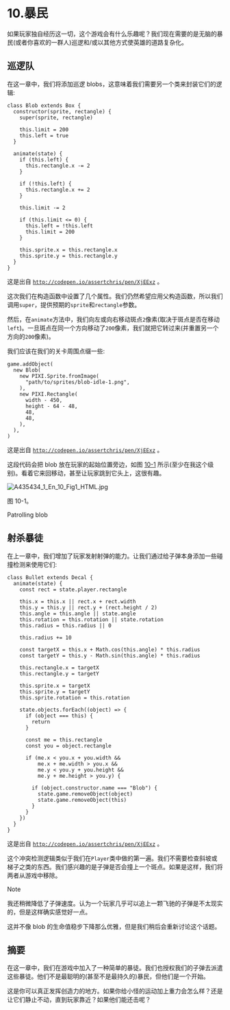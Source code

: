 # 10.暴民

如果玩家独自经历这一切，这个游戏会有什么乐趣呢？我们现在需要的是无脑的暴民(或者你喜欢的一群人)巡逻和/或以其他方式使英雄的道路复杂化。

## 巡逻队

在这一章中，我们将添加巡逻 blobs，这意味着我们需要另一个类来封装它们的逻辑:

```
class Blob extends Box {
  constructor(sprite, rectangle) {
    super(sprite, rectangle)

    this.limit = 200
    this.left = true
  }

  animate(state) {
    if (this.left) {
      this.rectangle.x -= 2
    }

    if (!this.left) {
      this.rectangle.x += 2
    }

    this.limit -= 2

    if (this.limit <= 0) {
      this.left = !this.left
      this.limit = 200
    }

    this.sprite.x = this.rectangle.x
    this.sprite.y = this.rectangle.y
  }
}

```

这是出自 [`http://codepen.io/assertchris/pen/XjEExz`](http://codepen.io/assertchris/pen/XjEExz) 。

这次我们在构造函数中设置了几个属性。我们仍然希望应用父构造函数，所以我们调用`super`，提供预期的`sprite`和`rectangle`参数。

然后，在`animate`方法中，我们向左或向右移动斑点`2`像素(取决于斑点是否在移动`left`)。一旦斑点在同一个方向移动了`200`像素，我们就把它转过来(并重置另一个方向的`200`像素)。

我们应该在我们的关卡周围点缀一些:

```
game.addObject(
  new Blob(
    new PIXI.Sprite.fromImage(
      "path/to/sprites/blob-idle-1.png",
    ),
    new PIXI.Rectangle(
      width - 450,
      height - 64 - 48,
      48,
      48,
    ),
  ),
)

```

这是出自 [`http://codepen.io/assertchris/pen/XjEExz`](http://codepen.io/assertchris/pen/XjEExz) 。

这段代码会把 blob 放在玩家的起始位置旁边，如图 [10-1](#Fig1) 所示(至少在我这个级别)。看着它来回移动，甚至让玩家跳到它头上，这很有趣。

![A435434_1_En_10_Fig1_HTML.jpg](A435434_1_En_10_Fig1_HTML.jpg)

图 10-1。

Patrolling blob

## 射杀暴徒

在上一章中，我们增加了玩家发射射弹的能力。让我们通过给子弹本身添加一些碰撞检测来使用它们:

```
class Bullet extends Decal {
  animate(state) {
    const rect = state.player.rectangle

    this.x = this.x || rect.x + rect.width
    this.y = this.y || rect.y + (rect.height / 2)
    this.angle = this.angle || state.angle
    this.rotation = this.rotation || state.rotation
    this.radius = this.radius || 0

    this.radius += 10

    const targetX = this.x + Math.cos(this.angle) * this.radius
    const targetY = this.y - Math.sin(this.angle) * this.radius

    this.rectangle.x = targetX
    this.rectangle.y = targetY

    this.sprite.x = targetX
    this.sprite.y = targetY
    this.sprite.rotation = this.rotation

    state.objects.forEach((object) => {
      if (object === this) {
        return
      }

      const me = this.rectangle
      const you = object.rectangle

      if (me.x < you.x + you.width &&
          me.x + me.width > you.x &&
          me.y < you.y + you.height &&
          me.y + me.height > you.y) {

        if (object.constructor.name === "Blob") {
          state.game.removeObject(object)
          state.game.removeObject(this)
        }
      }
    })
  }
}

```

这是出自 [`http://codepen.io/assertchris/pen/XjEExz`](http://codepen.io/assertchris/pen/XjEExz) 。

这个冲突检测逻辑类似于我们在`Player`类中做的第一遍。我们不需要检查斜坡或梯子之类的东西。我们感兴趣的是子弹是否会撞上一个斑点。如果是这样，我们将两者从游戏中移除。

Note

我还稍微降低了子弹速度。认为一个玩家几乎可以追上一颗飞驰的子弹是不太现实的，但是这样确实感觉好一点。

这并不像 blob 的生命值稳步下降那么优雅，但是我们稍后会重新讨论这个话题。

## 摘要

在这一章中，我们在游戏中加入了一种简单的暴徒。我们也授权我们的子弹去派遣这些暴徒。他们不是最聪明的(甚至不是最持久的)暴民，但他们是一个开始。

这是你可以真正发挥创造力的地方。如果你给小怪的运动加上重力会怎么样？还是让它们静止不动，直到玩家靠近？如果他们能还击呢？